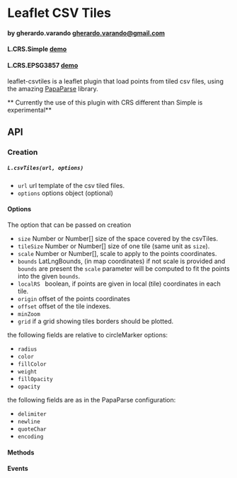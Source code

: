 # Leaflet CSV Tiles
#### by  gherardo.varando <gherardo.varando@gmail.com>


#### L.CRS.Simple [demo](https://gherardovarando.github.io/leaflet-csvtiles/demo/index.html)
#### L.CRS.EPSG3857 [demo](https://gherardovarando.github.io/leaflet-csvtiles/demo/index2.html)

leaflet-csvtiles is a leaflet plugin that load points from tiled csv files, using the amazing [PapaParse](http://papaparse.com/) library.

** Currently the use of this plugin with CRS different than Simple is experimental**

## API


### Creation

##### `` L.csvTiles(url, options) ``
- ``url`` url template of the csv tiled files.
-  ``options`` options object (optional)

#### Options

The option that can be passed on creation
- ``size`` Number or Number[] size of the space covered by the csvTiles.
- ``tileSize`` Number or Number[] size of one tile (same unit as ``size``).
- ``scale`` Number or Number[], scale to apply to the points coordinates.
- ``bounds`` LatLngBounds, (in map coordinates) if not scale is provided and ``bounds`` are present the ``scale`` parameter will be computed to fit the points into the given ``bounds``.
- ``localRS `` boolean, if points are given in local (tile) coordinates in each tile.
- ``origin`` offset of the points coordinates
- ``offset`` offset of the tile indexes.
- ``minZoom``
- ``grid`` if a grid showing tiles borders should be plotted.

the following fields are relative to circleMarker options:
- ``radius``
- ``color``
- ``fillColor``
- ``weight``
- ``fillOpacity``
- ``opacity``


the following fields are as in the PapaParse configuration:
- ``delimiter``
- ``newline``
- ``quoteChar``
- ``encoding``

#### Methods


#### Events
